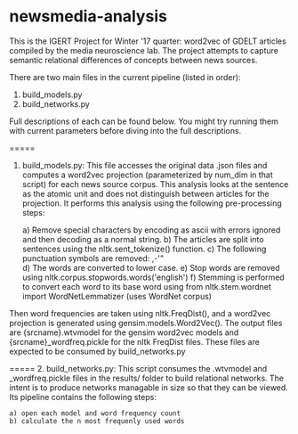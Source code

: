 # newsmedia-analysis
This is the IGERT Project for Winter '17 quarter: word2vec of GDELT articles compiled by the media neuroscience lab. The project attempts to capture semantic relational differences of concepts between news sources.

There are two main files in the current pipeline (listed in order):

1. build_models.py
2. build_networks.py

Full descriptions of each can be found below. You might try running them with current parameters before diving into the full descriptions.

=====
1. build_models.py: This file accesses the original data .json files and computes a word2vec projection (parameterized by num_dim in that script) for each news source corpus. This analysis looks at the sentence as the atomic unit and does not distinguish between articles for the projection. It performs this analysis using the following pre-processing steps:

    a) Remove special characters by encoding as ascii with errors ignored and then decoding as a normal string.
    b) The articles are split into sentences using the nltk.sent_tokenize() function.
    c) The following punctuation symbols are removed: ,-'"\
    d) The words are converted to lower case.
    e) Stop words are removed using nltk.corpus.stopwords.words('english')
    f) Stemming is performed to convert each word to its base word using from nltk.stem.wordnet import WordNetLemmatizer (uses WordNet corpus)

Then word frequencies are taken using nltk.FreqDist(), and a word2vec projection is generated using gensim.models.Word2Vec(). The output files are {srcname}.wtvmodel for the gensim word2vec models and {srcname}_wordfreq.pickle for the nltk FreqDist files. These files are expected to be consumed by build_networks.py

=====
2. build_networks.py: This script consumes the .wtvmodel and _wordfreq.pickle files in the results/ folder to build relational networks. The intent is to produce networks managable in size so that they can be viewed. Its pipeline contains the following steps:

    a) open each model and word frequency count
    b) calculate the n most frequenly used words




